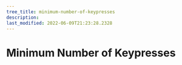 ```yaml
---
tree_title: minimum-number-of-keypresses
description: 
last_modified: 2022-06-09T21:23:28.2328
---
```


# Minimum Number of Keypresses
